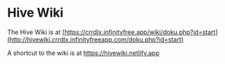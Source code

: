 # Hive Wiki

The Hive Wiki is at [https://crrdlx.infinityfree.app/wiki/doku.php?id=start](http://hivewiki.crrdlx.infinityfreeapp.com/doku.php?id=start)

A shortcut to the wiki is at https://hivewiki.netlify.app
